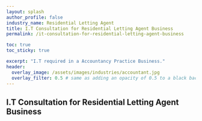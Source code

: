```yaml
---
layout: splash 
author_profile: false 
industry_name: Residential Letting Agent
title: I.T Consultation for Residential Letting Agent Business
permalink: /it-consultation-for-residential-letting-agent-business

toc: true
toc_sticky: true

excerpt: "I.T required in a Accountancy Practice Business."
header:
  overlay_image: /assets/images/industries/accountant.jpg
  overlay_filter: 0.5 # same as adding an opacity of 0.5 to a black background
---
```


## I.T Consultation for Residential Letting Agent Business